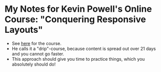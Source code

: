 # My Notes for Kevin Powell's Online Course: "Conquering Responsive Layouts"

- See [here](https://courses.kevinpowell.co/view/courses/conquering-responsive-layouts) for the course.
- He calls it a "drip"-course, because content is spread out over 21 days and you cannot go faster.
- This approach should give you time to practice things, which you absolutely should do!
